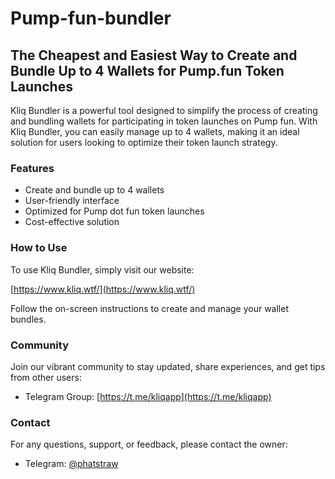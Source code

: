 # Pump-fun-bundler

## The Cheapest and Easiest Way to Create and Bundle Up to 4 Wallets for Pump.fun Token Launches

Kliq Bundler is a powerful tool designed to simplify the process of creating and bundling wallets for participating in token launches on Pump fun. With Kliq Bundler, you can easily manage up to 4 wallets, making it an ideal solution for users looking to optimize their token launch strategy.

### Features

- Create and bundle up to 4 wallets
- User-friendly interface
- Optimized for Pump dot fun token launches
- Cost-effective solution

### How to Use

To use Kliq Bundler, simply visit our website:

[https://www.kliq.wtf/](https://www.kliq.wtf/)

Follow the on-screen instructions to create and manage your wallet bundles.

### Community

Join our vibrant community to stay updated, share experiences, and get tips from other users:

- Telegram Group: [https://t.me/kliqapp](https://t.me/kliqapp)

### Contact

For any questions, support, or feedback, please contact the owner:

- Telegram: [@phatstraw](https://t.me/phatstraw)
